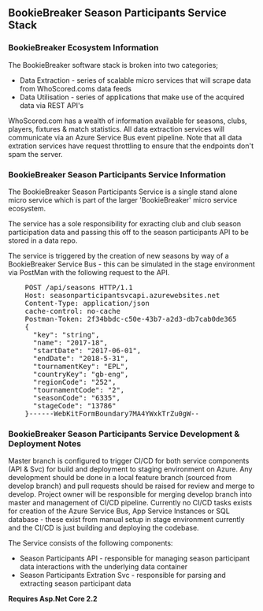 <h2>BookieBreaker Season Participants Service Stack</h2>

<h3>BookieBreaker Ecosystem Information</h3>

<p>
	The BookieBreaker software stack is broken into two categories;
</p>

<ul>
	<li>Data Extraction - series of scalable micro services that will scrape data from WhoScored.coms data feeds</li>
	<li>Data Utilisation - series of applications that make use of the acquired data via REST API's</li>
</ul>

<p>
	WhoScored.com has a wealth of information available for seasons, clubs, players, fixtures & match statistics.
	All data extraction services will communicate via an Azure Service Bus event pipeline.
	Note that all data extration services have request throttling to ensure that the endpoints don't spam the server.
</p>

<h3>BookieBreaker Season Participants Service Information</h3>

<p>The BookieBreaker Season Participants Service is a single stand alone micro service which is part of the larger 'BookieBreaker' micro service ecosystem.</p>

<p>The service has a sole responsibility for exracting club and club season participation data and passing this off to the season participants API to be stored in a data repo.</p>

<p>The service is triggered by the creation of new seasons by way of a BookieBreaker Service Bus - this can be simulated in the stage environment via PostMan with the following request to the API.</p>

<pre>
	POST /api/seasons HTTP/1.1
	Host: seasonparticipantsvcapi.azurewebsites.net
	Content-Type: application/json
	cache-control: no-cache
	Postman-Token: 2f34bbdc-c50e-43b7-a2d3-db7cab0de365
	{
	  "key": "string",
	  "name": "2017-18",
	  "startDate": "2017-06-01",
	  "endDate": "2018-5-31",
	  "tournamentKey": "EPL",
	  "countryKey": "gb-eng",
	  "regionCode": "252",
	  "tournamentCode": "2",
	  "seasonCode": "6335",
	  "stageCode": "13786"
	}------WebKitFormBoundary7MA4YWxkTrZu0gW--
</pre>

<h3>BookieBreaker Season Participants Service Development & Deployment Notes</h3>

<p>
	Master branch is configured to trigger CI/CD for both service components (API & Svc) for build and deployment to staging environment on Azure. 
	Any development should be done in a local feature branch (sourced from develop branch) and pull requests should be raised for review and merge to develop.
	Project owner will be responsible for merging develop branch into master and management of CI/CD pipeline.
	Currently no CI/CD tasks exists for creation of the Azure Service Bus, App Service Instances or SQL database - these exist from manual setup in stage environment currently and the CI/CD is just building and deploying the codebase.
</p>

<p>
	The Service consists of the following components:
</p>

<ul>
	<li>Season Participants API - responsible for managing season participant data interactions with the underlying data container</li>
	<li>Season Participants Extration Svc - responsible for parsing and extracting season participant data</li>
</ul>

<p><b>Requires Asp.Net Core 2.2</b></p>